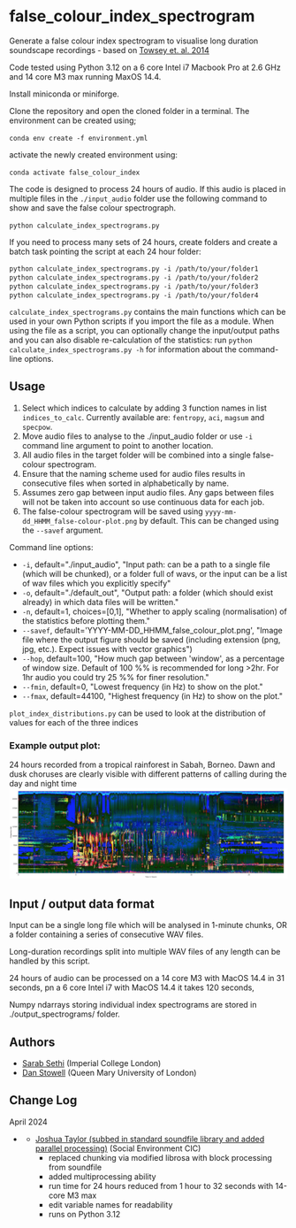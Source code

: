 # false_colour_index_spectrogram
Generate a false colour index spectrogram to visualise long duration soundscape recordings - based on [Towsey et. al. 2014](http://www.sciencedirect.com/science/article/pii/S1877050914002403)

Code tested using Python 3.12 on a 6 core Intel i7 Macbook Pro at 2.6 GHz and 14 core M3 max running MaxOS 14.4.

Install miniconda or miniforge. 

Clone the repository and open the cloned folder in a terminal. The environment can be created using;

`conda env create -f environment.yml`

activate the newly created environment using:

`conda activate false_colour_index`

The code is designed to process 24 hours of audio. If this audio is placed in multiple files in the `./input_audio` folder use the following command to show and save the false colour spectrograph.

`python calculate_index_spectrograms.py`

If you need to process many sets of 24 hours, create folders and create a batch task pointing the script at each 24 hour folder:

```
python calculate_index_spectrograms.py -i /path/to/your/folder1
python calculate_index_spectrograms.py -i /path/to/your/folder2
python calculate_index_spectrograms.py -i /path/to/your/folder3
python calculate_index_spectrograms.py -i /path/to/your/folder4
```


`calculate_index_spectrograms.py` contains the main functions which can be used in your own Python scripts if you import the file as a module. When using the file as a script, you can optionally change the input/output paths and you can also disable re-calculation of the statistics: run `python calculate_index_spectrograms.py -h` for information about the command-line options.

## Usage 

1. Select which indices to calculate by adding 3 function names in list `indices_to_calc`. Currently available are: `fentropy`, `aci`, `magsum` and `specpow`.
2. Move audio files to analyse to the ./input_audio folder or use `-i` command line argument to point to another location. 
3. All audio files in the target folder will be combined into a single false-colour spectrogram. 
4. Ensure that the naming scheme used for audio files results in consecutive files when sorted in alphabetically by name. 
5. Assumes zero gap between input audio files. Any gaps between files will not be taken into account so use continuous data for each job.
6. The false-colour spectrogram will be saved using `yyyy-mm-dd_HHMM_false-colour-plot.png` by default. This can be changed using the `--savef` argument.

Command line options:
* `-i`, default="./input_audio", "Input path: can be a path to a single file (which will be chunked), or a folder full of wavs, or the input can be a list of wav files which you explicitly specify"
* `-o`, default="./default_out", "Output path: a folder (which should exist already) in which data files will be written."
* `-n`, default=1, choices=[0,1], "Whether to apply scaling (normalisation) of the statistics before plotting them."
* `--savef`, default='YYYY-MM-DD_HHMM_false_colour_plot.png', "Image file where the output figure should be saved (including extension (png, jpg, etc.). Expect issues with vector graphics")
* `--hop`, default=100, "How much gap between 'window', as a percentage of window size. Default of 100 %% is recommended for long >2hr. For 1hr audio you could try 25 %% for finer resolution."
* `--fmin`, default=0, "Lowest frequency (in Hz) to show on the plot."
* `--fmax`, default=44100, "Highest frequency (in Hz) to show on the plot."
   

`plot_index_distributions.py` can be used to look at the distribution of values for each of the three indices

### Example output plot:

24 hours recorded from a tropical rainforest in Sabah, Borneo. Dawn and dusk choruses are clearly visible with different patterns of calling during the day and night time
![Example 24 hour false colour index spectrogram](https://raw.githubusercontent.com/sarabsethi/false_colour_index_spectrogram/master/example_24_hrs.JPG)

## Input / output data format
Input can be a single long file which will be analysed in 1-minute chunks, OR a folder containing a series of consecutive WAV files.

Long-duration recordings split into multiple WAV files of any length can be handled by this script. 

24 hours of audio can be processed on a 14 core M3 with MacOS 14.4 in 31 seconds, pn a 6 core Intel i7 with MacOS 14.4 it takes 120 seconds,

Numpy ndarrays storing individual index spectrograms are stored in ./output_spectrograms/ folder.

## Authors
* [Sarab Sethi](http://www.imperial.ac.uk/people/s.sethi16) (Imperial College London)
* [Dan Stowell](http://mcld.co.uk/research/) (Queen Mary University of London)

## Change Log
April 2024 
* * [Joshua Taylor (subbed in standard soundfile library and added parallel processing)](https://socialenvironment.org.uk/about/) (Social Environment CIC)
    - replaced chunking via modified librosa with block processing from soundfile
    - added multiprocessing ability
    - run time for 24 hours reduced from 1 hour to 32 seconds with 14-core M3 max
    - edit variable names for readability
    - runs on Python 3.12
